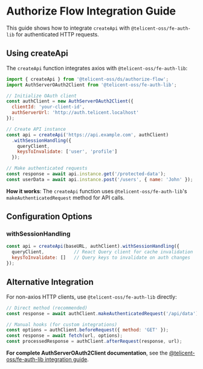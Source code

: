 # Authorize Flow Integration Guide

This guide shows how to integrate `createApi` with `@telicent-oss/fe-auth-lib` for authenticated HTTP requests.

## Using createApi

The `createApi` function integrates axios with `@telicent-oss/fe-auth-lib`:

```javascript
import { createApi } from '@telicent-oss/ds/authorize-flow';
import AuthServerOAuth2Client from '@telicent-oss/fe-auth-lib';

// Initialize OAuth client
const authClient = new AuthServerOAuth2Client({
  clientId: 'your-client-id',
  authServerUrl: 'http://auth.telicent.localhost'
});

// Create API instance
const api = createApi('https://api.example.com', authClient)
  .withSessionHandling({
    queryClient,
    keysToInvalidate: ['user', 'profile']
  });

// Make authenticated requests
const response = await api.instance.get('/protected-data');
const userData = await api.instance.post('/users', { name: 'John' });
```

**How it works**: The `createApi` function uses `@telicent-oss/fe-auth-lib`'s `makeAuthenticatedRequest` method for API calls.

## Configuration Options

### withSessionHandling

```javascript
const api = createApi(baseURL, authClient).withSessionHandling({
  queryClient,           // React Query client for cache invalidation
  keysToInvalidate: []   // Query keys to invalidate on auth changes
});
```

## Alternative Integration

For non-axios HTTP clients, use `@telicent-oss/fe-auth-lib` directly:

```javascript
// Direct method (recommended)
const response = await authClient.makeAuthenticatedRequest('/api/data');

// Manual hooks (for custom integrations)
const options = authClient.beforeRequest({ method: 'GET' });
const response = await fetch(url, options);
const processedResponse = authClient.afterRequest(response, url);
```

**For complete AuthServerOAuth2Client documentation**, see the [@telicent-oss/fe-auth-lib integration guide](https://github.com/telicent-io/auth-server/blob/main/fe-auth-lib/INTEGRATION_GUIDE.md).